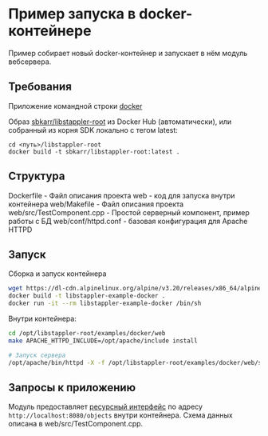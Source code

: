 # Пример запуска в docker-контейнере

Пример собирает новый docker-контейнер и запускает в нём модуль вебсервера.

## Требования

Приложение командной строки [docker](https://docs.docker.com/engine/reference/commandline/cli/)

Образ [sbkarr/libstappler-root](https://hub.docker.com/repository/docker/sbkarr/libstappler-root/general) из Docker Hub (автоматически), или собранный из корня SDK локально с тегом latest:

```
cd <путь>/libstappler-root
docker build -t sbkarr/libstappler-root:latest .
```

## Структура

Dockerfile - Файл описания проекта
web - код для запуска внутри контейнера
web/Makefile - Файл описания проекта
web/src/TestComponent.cpp - Простой серверный компонент, пример работы с БД
web/conf/httpd.conf - базовая конфигурация для Apache HTTPD

## Запуск

Сборка и запуск контейнера

```sh
wget https://dl-cdn.alpinelinux.org/alpine/v3.20/releases/x86_64/alpine-minirootfs-3.20.1-x86_64.tar.gz
docker build -t libstappler-example-docker .
docker run -it --rm libstappler-example-docker /bin/sh
```

Внутри контейнера:

```sh
cd /opt/libstappler-root/examples/docker/web
make APACHE_HTTPD_INCLUDE=/opt/apache/include install

# Запуск сервера
/opt/apache/bin/httpd -X -f /opt/libstappler-root/examples/docker/web/stappler-build/httpd.conf
```


## Запросы к приложению

Модуль предоставляет [ресурсный интерфейс](https://github.com/libstappler/libstappler-doc/blob/master/docs-ru/modules/web/resource.md) по адресу `http://localhost:8080/objects` внутри контейнера. Схема данных описана в web/src/TestComponent.cpp.

